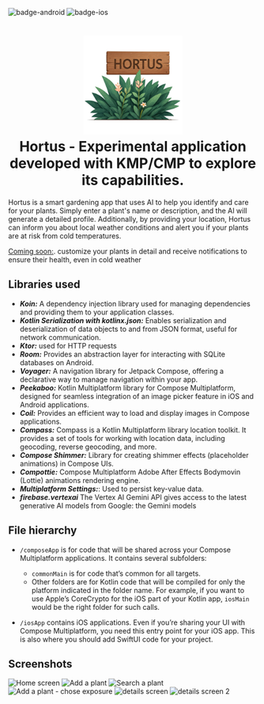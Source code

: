 ![badge-android](http://img.shields.io/badge/platform-android-6EDB8D.svg?style=flat)
![badge-ios](http://img.shields.io/badge/platform-ios-CDCDCD.svg?style=flat)

<h1 align="center">
    <img height="200" src="https://github.com/BenoitAlba/Hortus/blob/main/composeApp/src/commonMain/composeResources/drawable/hortus3-removebg.png"/>
    <br>
    Hortus - Experimental application developed with KMP/CMP to explore its capabilities.
</h1>

Hortus is a smart gardening app that uses AI to help you identify and care for your plants.
Simply enter a plant's name or description, and the AI will generate a detailed profile.
Additionally, by providing your location,
Hortus can inform you about local weather conditions and alert you if your plants are at risk from cold temperatures.

<span style="text-decoration: underline;">Coming soon:</span>. customize your plants in detail and receive notifications to ensure their health, even in cold weather

## Libraries used
- **_Koin:_**  A dependency injection library used for managing dependencies and providing them to your application classes.
- **_Kotlin Serialization with kotlinx.json:_** Enables serialization and deserialization of data objects to and from JSON format, useful for network communication.
- **_Ktor:_** used for HTTP requests
- **_Room:_** Provides an abstraction layer for interacting with SQLite databases on Android.
- **_Voyager:_** A navigation library for Jetpack Compose, offering a declarative way to manage navigation within your app.
- **_Peekaboo:_** Kotlin Multiplatform library for Compose Multiplatform, designed for seamless integration of an image picker feature in iOS and Android applications.
- **_Coil:_** Provides an efficient way to load and display images in Compose applications.
- **_Compass:_** Compass is a Kotlin Multiplatform library location toolkit. It provides a set of tools for working with location data, including geocoding, reverse geocoding, and more.
- **_Compose Shimmer:_** Library for creating shimmer effects (placeholder animations) in Compose UIs.
- **_Compottie:_** Compose Multiplatform Adobe After Effects Bodymovin (Lottie) animations rendering engine.
- **_Multiplatform Settings:_**: Used to persist key-value data.
- **_firebase.vertexai_** The Vertex AI Gemini API gives access to the latest generative AI models from Google: the Gemini models

## File hierarchy
* `/composeApp` is for code that will be shared across your Compose Multiplatform applications.
  It contains several subfolders:
  - `commonMain` is for code that’s common for all targets.
  - Other folders are for Kotlin code that will be compiled for only the platform indicated in the folder name.
    For example, if you want to use Apple’s CoreCrypto for the iOS part of your Kotlin app,
    `iosMain` would be the right folder for such calls.

* `/iosApp` contains iOS applications. Even if you’re sharing your UI with Compose Multiplatform,
  you need this entry point for your iOS app. This is also where you should add SwiftUI code for your project.

## Screenshots

![Home screen](https://imgur.com/a/uPzWXqU)
![Add a plant](https://imgur.com/a/3H4QJiw)
![Search a plant](https://imgur.com/a/QMrBvib)
![Add a plant - chose exposure](https://imgur.com/a/F9RAI59)
![details screen](https://imgur.com/a/vUDwaud)
![details screen 2](https://imgur.com/a/fP3d2u3)
